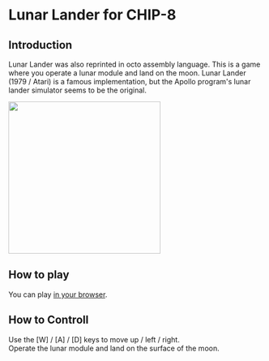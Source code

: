 # Lunar Lander for CHIP-8

## Introduction

Lunar Lander was also reprinted in octo assembly language. 
This is a game where you operate a lunar module and land on the moon. 
Lunar Lander (1979 / Atari) is a famous implementation, 
but the Apollo program's lunar lander simulator seems to be the original. 

<img src="https://github.com/jay-kumogata/Nostalgia/raw/main/octo/screenshots/lander03.png" width="300">

## How to play


You can play [in your browser](https://johnearnest.github.io/Octo/index.html?key=jQyyYdGT).

## How to Controll

Use the [W] / [A] / [D] keys to move up / left / right.  
Operate the lunar module and land on the surface of the moon.
